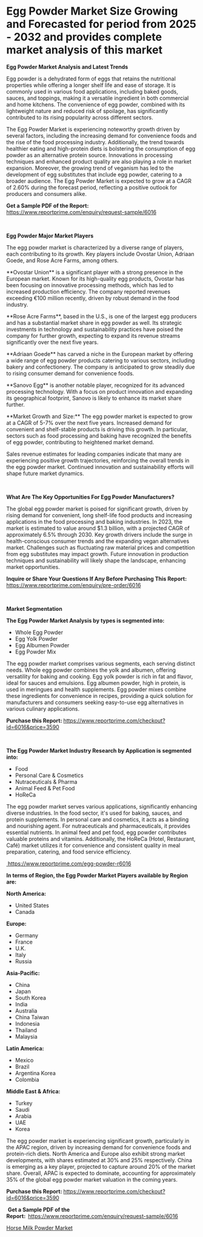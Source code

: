 <p><h1>Egg Powder Market Size Growing and Forecasted for period from 2025 - 2032 and provides complete market analysis of this market</h1></p><p><strong>Egg Powder Market Analysis and Latest Trends</strong></p>
<p><p>Egg powder is a dehydrated form of eggs that retains the nutritional properties while offering a longer shelf life and ease of storage. It is commonly used in various food applications, including baked goods, sauces, and toppings, making it a versatile ingredient in both commercial and home kitchens. The convenience of egg powder, combined with its lightweight nature and reduced risk of spoilage, has significantly contributed to its rising popularity across different sectors.</p><p>The Egg Powder Market is experiencing noteworthy growth driven by several factors, including the increasing demand for convenience foods and the rise of the food processing industry. Additionally, the trend towards healthier eating and high-protein diets is bolstering the consumption of egg powder as an alternative protein source. Innovations in processing techniques and enhanced product quality are also playing a role in market expansion. Moreover, the growing trend of veganism has led to the development of egg substitutes that include egg powder, catering to a broader audience. The Egg Powder Market is expected to grow at a CAGR of 2.60% during the forecast period, reflecting a positive outlook for producers and consumers alike.</p></p>
<p><strong>Get a Sample PDF of the Report:&nbsp;</strong> <a href="https://www.reportprime.com/enquiry/request-sample/6016?utm_campaign=2929&utm_medium=2&utm_source=Github&utm_content=ia&utm_term=19032025&utm_id=egg-powder">https://www.reportprime.com/enquiry/request-sample/6016</a></p>
<p>&nbsp;</p>
<p><strong>Egg Powder Major Market Players</strong></p>
<p><p>The egg powder market is characterized by a diverse range of players, each contributing to its growth. Key players include Ovostar Union, Adriaan Goede, and Rose Acre Farms, among others. </p><p>**Ovostar Union** is a significant player with a strong presence in the European market. Known for its high-quality egg products, Ovostar has been focusing on innovative processing methods, which has led to increased production efficiency. The company reported revenues exceeding €100 million recently, driven by robust demand in the food industry.</p><p>**Rose Acre Farms**, based in the U.S., is one of the largest egg producers and has a substantial market share in egg powder as well. Its strategic investments in technology and sustainability practices have poised the company for further growth, expecting to expand its revenue streams significantly over the next five years.</p><p>**Adriaan Goede** has carved a niche in the European market by offering a wide range of egg powder products catering to various sectors, including bakery and confectionery. The company is anticipated to grow steadily due to rising consumer demand for convenience foods.</p><p>**Sanovo Egg** is another notable player, recognized for its advanced processing technology. With a focus on product innovation and expanding its geographical footprint, Sanovo is likely to enhance its market share further.</p><p>**Market Growth and Size:** The egg powder market is expected to grow at a CAGR of 5-7% over the next five years. Increased demand for convenient and shelf-stable products is driving this growth. In particular, sectors such as food processing and baking have recognized the benefits of egg powder, contributing to heightened market demand.</p><p>Sales revenue estimates for leading companies indicate that many are experiencing positive growth trajectories, reinforcing the overall trends in the egg powder market. Continued innovation and sustainability efforts will shape future market dynamics.</p></p>
<p>&nbsp;</p>
<p><strong>What Are The Key Opportunities For Egg Powder Manufacturers?</strong></p>
<p><p>The global egg powder market is poised for significant growth, driven by rising demand for convenient, long shelf-life food products and increasing applications in the food processing and baking industries. In 2023, the market is estimated to value around $1.3 billion, with a projected CAGR of approximately 6.5% through 2030. Key growth drivers include the surge in health-conscious consumer trends and the expanding vegan alternatives market. Challenges such as fluctuating raw material prices and competition from egg substitutes may impact growth. Future innovation in production techniques and sustainability will likely shape the landscape, enhancing market opportunities.</p></p>
<p><strong>Inquire or Share Your Questions If Any Before Purchasing This Report:</strong> <a href="https://www.reportprime.com/enquiry/pre-order/6016?utm_campaign=2929&utm_medium=2&utm_source=Github&utm_content=ia&utm_term=19032025&utm_id=egg-powder">https://www.reportprime.com/enquiry/pre-order/6016</a></p>
<p>&nbsp;</p>
<p><strong>Market Segmentation</strong></p>
<p><strong>The Egg Powder Market Analysis by types is segmented into:</strong></p>
<p><ul><li>Whole Egg Powder</li><li>Egg Yolk Powder</li><li>Egg Albumen Powder</li><li>Egg Powder Mix</li></ul></p>
<p><p>The egg powder market comprises various segments, each serving distinct needs. Whole egg powder combines the yolk and albumen, offering versatility for baking and cooking. Egg yolk powder is rich in fat and flavor, ideal for sauces and emulsions. Egg albumen powder, high in protein, is used in meringues and health supplements. Egg powder mixes combine these ingredients for convenience in recipes, providing a quick solution for manufacturers and consumers seeking easy-to-use egg alternatives in various culinary applications.</p></p>
<p><strong>Purchase this Report:&nbsp;</strong><a href="https://www.reportprime.com/checkout?id=6016&price=3590&utm_campaign=2929&utm_medium=2&utm_source=Github&utm_content=ia&utm_term=19032025&utm_id=egg-powder">https://www.reportprime.com/checkout?id=6016&price=3590</a></p>
<p>&nbsp;</p>
<p><strong>The Egg Powder Market Industry Research by Application is segmented into:</strong></p>
<p><ul><li>Food</li><li>Personal Care & Cosmetics</li><li>Nutraceuticals & Pharma</li><li>Animal Feed & Pet Food</li><li>HoReCa</li></ul></p>
<p><p>The egg powder market serves various applications, significantly enhancing diverse industries. In the food sector, it's used for baking, sauces, and protein supplements. In personal care and cosmetics, it acts as a binding and nourishing agent. For nutraceuticals and pharmaceuticals, it provides essential nutrients. In animal feed and pet food, egg powder contributes valuable proteins and vitamins. Additionally, the HoReCa (Hotel, Restaurant, Café) market utilizes it for convenience and consistent quality in meal preparation, catering, and food service efficiency.</p></p>
<p><a href="https://www.reportprime.com/egg-powder-r6016?utm_campaign=2929&utm_medium=2&utm_source=Github&utm_content=ia&utm_term=19032025&utm_id=egg-powder">&nbsp;https://www.reportprime.com/egg-powder-r6016</a></p>
<p><strong>In terms of Region, the Egg Powder Market Players available by Region are:</strong></p>
<p>
    <p> <strong> North America: </strong>
        <ul>
            <li>United States</li>
            <li>Canada</li>
        </ul>
        </p> 
    <p> <strong> Europe: </strong>
        <ul>
            <li>Germany</li>
            <li>France</li>
            <li>U.K.</li>
            <li>Italy</li>
            <li>Russia</li>
        </ul>
        </p> 
    <p> <strong> Asia-Pacific: </strong>
        <ul>
            <li>China</li>
            <li>Japan</li>
            <li>South Korea</li>
            <li>India</li>
            <li>Australia</li>
            <li>China Taiwan</li>
            <li>Indonesia</li>
            <li>Thailand</li>
            <li>Malaysia</li>
        </ul>
        </p> 
    <p> <strong> Latin America: </strong>
        <ul>
            <li>Mexico</li>
            <li>Brazil</li>
            <li>Argentina Korea</li>
            <li>Colombia</li>
        </ul>
        </p> 
    <p> <strong> Middle East & Africa: </strong>
        <ul>
            <li>Turkey</li>
            <li>Saudi</li>
            <li>Arabia</li>
            <li>UAE</li>
            <li>Korea</li>
        </ul>
    </p>
    </p>
<p><p>The egg powder market is experiencing significant growth, particularly in the APAC region, driven by increasing demand for convenience foods and protein-rich diets. North America and Europe also exhibit strong market developments, with shares estimated at 30% and 25% respectively. China is emerging as a key player, projected to capture around 20% of the market share. Overall, APAC is expected to dominate, accounting for approximately 35% of the global egg powder market valuation in the coming years.</p></p>
<p><strong>Purchase this Report: </strong><a href="https://www.reportprime.com/checkout?id=6016&price=3590&utm_campaign=2929&utm_medium=2&utm_source=Github&utm_content=ia&utm_term=19032025&utm_id=egg-powder">https://www.reportprime.com/checkout?id=6016&price=3590</a></p>
<p>&nbsp;<strong>Get a Sample PDF of the Report:&nbsp;&nbsp;</strong><a href="https://www.reportprime.com/enquiry/request-sample/6016?utm_campaign=2929&utm_medium=2&utm_source=Github&utm_content=ia&utm_term=19032025&utm_id=egg-powder">https://www.reportprime.com/enquiry/request-sample/6016</a></p>
<p><strong></strong></p>
<p><p><a href="https://github.com/ezahdyre/Market-Research-Report-List-1/blob/main/horse-milk-powder-market.md?utm_campaign=2929&utm_medium=2&utm_source=Github&utm_content=ia&utm_term=19032025&utm_id=egg-powder">Horse Milk Powder Market</a></p></p>
